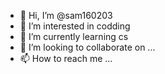 - 👋 Hi, I’m @sam160203
- 👀 I’m interested in codding
- 🌱 I’m currently learning cs
- 💞️ I’m looking to collaborate on ...
- 📫 How to reach me ...

<!---
sam160203/sam160203 is a ✨ special ✨ repository because its `README.md` (this file) appears on your GitHub profile.
You can click the Preview link to take a look at your changes.
--->
